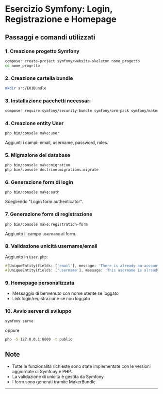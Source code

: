 # Esercizio Symfony: Login, Registrazione e Homepage

## Passaggi e comandi utilizzati

### 1. Creazione progetto Symfony
```bash
composer create-project symfony/website-skeleton nome_progetto
cd nome_progetto
```

### 2. Creazione cartella bundle
```bash
mkdir src/E01Bundle
```

### 3. Installazione pacchetti necessari
```bash
composer require symfony/security-bundle symfony/orm-pack symfony/maker-bundle
```

### 4. Creazione entity User
```bash
php bin/console make:user
```
Aggiunti i campi: email, username, password, roles.

### 5. Migrazione del database
```bash
php bin/console make:migration
php bin/console doctrine:migrations:migrate
```

### 6. Generazione form di login
```bash
php bin/console make:auth
```
Scegliendo "Login form authenticator".

### 7. Generazione form di registrazione
```bash
php bin/console make:registration-form
```
Aggiunto il campo `username` al form.

### 8. Validazione unicità username/email
Aggiunto in `User.php`:
```php
#[UniqueEntity(fields: ['email'], message: 'There is already an account with this email')]
#[UniqueEntity(fields: ['username'], message: 'This username is already in use.')]
```

### 9. Homepage personalizzata
- Messaggio di benvenuto con nome utente se loggato
- Link login/registrazione se non loggato

### 10. Avvio server di sviluppo
```bash
symfony serve
```
oppure
```bash
php -S 127.0.0.1:8000 -t public
```

## Note
- Tutte le funzionalità richieste sono state implementate con le versioni aggiornate di Symfony e PHP.
- La validazione di unicità è gestita da Symfony.
- I form sono generati tramite MakerBundle.

---
